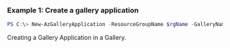 ### Example 1: Create a gallery application 
```powershell
PS C:\> New-AzGalleryApplication -ResourceGroupName $rgName -GalleryName $galleryName -Name $name -SupportedOSType Windows

```

Creating a Gallery Application in a Gallery.


